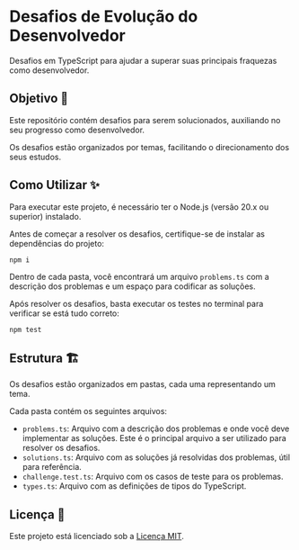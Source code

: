 # Desafios de Evolução do Desenvolvedor

Desafios em TypeScript para ajudar a superar suas principais fraquezas como desenvolvedor.

## Objetivo 🎯

Este repositório contém desafios para serem solucionados, auxiliando no seu progresso como desenvolvedor.

Os desafios estão organizados por temas, facilitando o direcionamento dos seus estudos.

## Como Utilizar ✨

Para executar este projeto, é necessário ter o Node.js (versão 20.x ou superior) instalado.

Antes de começar a resolver os desafios, certifique-se de instalar as dependências do projeto:

```
npm i
```

Dentro de cada pasta, você encontrará um arquivo `problems.ts` com a descrição dos problemas e um espaço para codificar as soluções.

Após resolver os desafios, basta executar os testes no terminal para verificar se está tudo correto:

```
npm test
```

## Estrutura 🏗️

Os desafios estão organizados em pastas, cada uma representando um tema.

Cada pasta contém os seguintes arquivos:

- `problems.ts`: Arquivo com a descrição dos problemas e onde você deve implementar as soluções. Este é o principal arquivo a ser utilizado para resolver os desafios.
- `solutions.ts`: Arquivo com as soluções já resolvidas dos problemas, útil para referência.
- `challenge.test.ts`: Arquivo com os casos de teste para os problemas.
- `types.ts`: Arquivo com as definições de tipos do TypeScript.

## Licença 📄

Este projeto está licenciado sob a [Licença MIT](./LICENSE).
